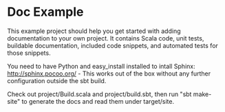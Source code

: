 Doc Example
===========

This example project should help you get started with adding documentation to
your own project. It contains Scala code, unit tests, buildable documentation,
included code snippets, and automated tests for those snippets.

You need to have Python and easy_install installed to intall Sphinx:
http://sphinx.pocoo.org/ - This works out of the box without any further
configuration outside the sbt build.

Check out project/Build.scala and project/build.sbt, then run
"sbt make-site" to generate the docs and read them under target/site.
